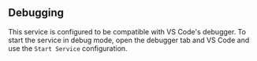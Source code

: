 ## Debugging
This service is configured to be compatible with VS Code's debugger. To start the service in debug mode, open the debugger tab and VS Code and use the `Start Service` configuration.
